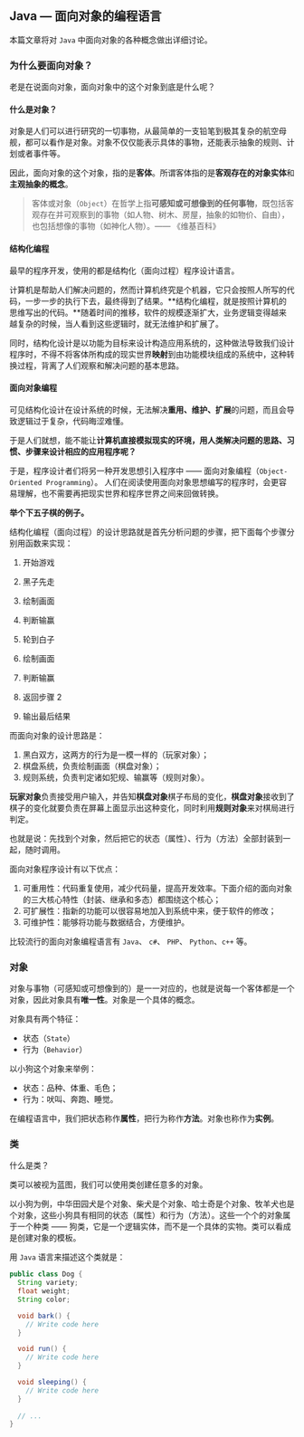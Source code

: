 ## Java — 面向对象的编程语言

本篇文章将对 `Java` 中面向对象的各种概念做出详细讨论。



### 为什么要面向对象？

老是在说面向对象，面向对象中的这个对象到底是什么呢？

#### 什么是对象？

对象是人们可以进行研究的一切事物，从最简单的一支铅笔到极其复杂的航空母舰，都可以看作是对象。对象不仅仅能表示具体的事物，还能表示抽象的规则、计划或者事件等。

因此，面向对象的这个对象，指的是**客体**。所谓客体指的是**客观存在的对象实体**和**主观抽象的概念**。 

> 客体或对象（`Object`）在哲学上指**可感知或可想像到的任何事物**，既包括客观存在并可观察到的事物（如人物、树木、房屋，抽象的如物价、自由），也包括想像的事物（如神化人物）。—— 《维基百科》



#### 结构化编程

最早的程序开发，使用的都是结构化（面向过程）程序设计语言。

计算机是帮助人们解决问题的，然而计算机终究是个机器，它只会按照人所写的代码，一步一步的执行下去，最终得到了结果。**结构化编程，就是按照计算机的思维写出的代码。**随着时间的推移，软件的规模逐渐扩大，业务逻辑变得越来越复杂的时候，当人看到这些逻辑时，就无法维护和扩展了。

同时，结构化设计是以功能为目标来设计构造应用系统的，这种做法导致我们设计程序时，不得不将客体所构成的现实世界**映射**到由功能模块组成的系统中，这种转换过程，背离了人们观察和解决问题的基本思路。 



#### 面向对象编程

可见结构化设计在设计系统的时候，无法解决**重用、维护、扩展**的问题，而且会导致逻辑过于复杂，代码晦涩难懂。

于是人们就想，能不能让**计算机直接模拟现实的环境，用人类解决问题的思路、习惯、步骤来设计相应的应用程序呢？**

于是，程序设计者们将另一种开发思想引入程序中 —— 面向对象编程（`Object-Oriented Programming`）。 人们在阅读使用面向对象思想编写的程序时，会更容易理解，也不需要再把现实世界和程序世界之间来回做转换。 

**举个下五子棋的例子。**

结构化编程（面向过程）的设计思路就是首先分析问题的步骤，把下面每个步骤分别用函数来实现：

1. 开始游戏

2. 黑子先走

3. 绘制画面

4. 判断输赢

5. 轮到白子

6. 绘制画面

7. 判断输赢

8. 返回步骤 2

9. 输出最后结果

而面向对象的设计思路是：

1. 黑白双方，这两方的行为是一模一样的（玩家对象）；
2. 棋盘系统，负责绘制画面（棋盘对象）；
3. 规则系统，负责判定诸如犯规、输赢等（规则对象）。

**玩家对象**负责接受用户输入，并告知**棋盘对象**棋子布局的变化，**棋盘对象**接收到了棋子的变化就要负责在屏幕上面显示出这种变化，同时利用**规则对象**来对棋局进行判定。

也就是说：先找到个对象，然后把它的状态（属性）、行为（方法）全部封装到一起，随时调用。

面向对象程序设计有以下优点：

1. 可重用性：代码重复使用，减少代码量，提高开发效率。下面介绍的面向对象的三大核心特性（封装、继承和多态）都围绕这个核心；
2. 可扩展性：指新的功能可以很容易地加入到系统中来，便于软件的修改；
3. 可维护性：能够将功能与数据结合，方便维护。

比较流行的面向对象编程语言有 `Java`、 `c#`、 `PHP`、 `Python`、`c++` 等。



### 对象

对象与事物（可感知或可想像到的）是一一对应的，也就是说每一个客体都是一个对象，因此对象具有**唯一性**。对象是一个具体的概念。

对象具有两个特征：

- 状态（`State`）
- 行为（`Behavior`）

以小狗这个对象来举例：

- 状态：品种、体重、毛色；
- 行为：吠叫、奔跑、睡觉。

在编程语言中，我们把状态称作**属性**，把行为称作**方法**。对象也称作为**实例**。



### 类

什么是类？

类可以被视为蓝图，我们可以使用类创建任意多的对象。

以小狗为例，中华田园犬是个对象、柴犬是个对象、哈士奇是个对象、牧羊犬也是个对象，这些小狗具有相同的状态（属性）和行为（方法）。这些一个个的对象属于一个种类 —— 狗类，它是一个逻辑实体，而不是一个具体的实物。类可以看成是创建对象的模板。

用 `Java` 语言来描述这个类就是：

```java
public class Dog {
  String variety;
  float weight;
  String color;

  void bark() {
    // Write code here
  }

  void run() {
    // Write code here
  }

  void sleeping() {
    // Write code here
  }
  
  // ...
}
```

